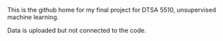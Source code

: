 This is the github home for my final project for DTSA 5510, unsupervised machine learning.

Data is uploaded but not connected to the code.
